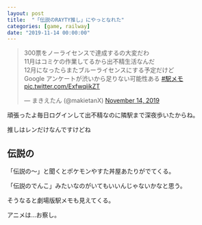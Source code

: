 ```yaml
---
layout: post
title:  "「伝説のRAYTY推し」にやっとなれた"
categories: [game, railway]
date: "2019-11-14 00:00:00"
---
```



<blockquote class="twitter-tweet"><p lang="ja" dir="ltr">300票をノーライセンスで達成するの大変だわ<br>11月はコミケの作業してるから出不精生活なんだ<br>12月になったらまたブルーライセンスにする予定だけど<br>Google アンケートが渋いから足りない可能性ある <a href="https://twitter.com/hashtag/%E9%A7%85%E3%83%A1%E3%83%A2?src=hash&amp;ref_src=twsrc%5Etfw">#駅メモ</a> <a href="https://t.co/ExfwqiikZT">pic.twitter.com/ExfwqiikZT</a></p>&mdash; まきえたん (@makietanX) <a href="https://twitter.com/makietanX/status/1194862145499848705?ref_src=twsrc%5Etfw">November 14, 2019</a></blockquote> <script async src="https://platform.twitter.com/widgets.js" charset="utf-8"></script>

頑張ったよ毎日ログインして出不精なのに隣駅まで深夜歩いたからね。

推しはレンだけなんですけどね

## 伝説の

「伝説の〜」と聞くとポケモンやすた丼屋あたりがでてくる。

「伝説のでんこ」みたいなのがいてもいいんじゃないかなと思う。

そうなると劇場版駅メモも見えてくる。

アニメは...お察し。